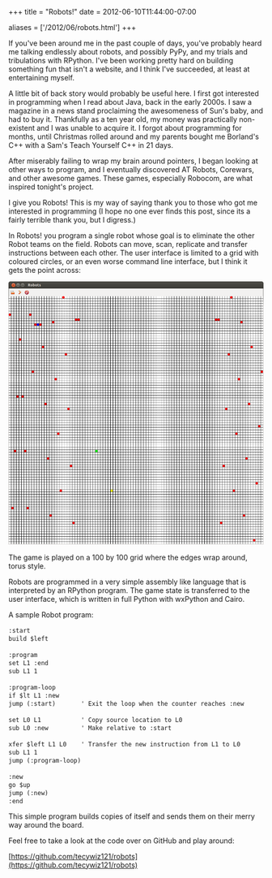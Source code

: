 +++
title = "Robots!"
date = 2012-06-10T11:44:00-07:00

aliases = ['/2012/06/robots.html']
+++

If you've been around me in the past couple of days, you've probably heard me talking endlessly about robots, and possibly PyPy, and my trials and tribulations with RPython.  I've been working pretty hard on building something fun that isn't a website, and I think I've succeeded, at least at entertaining myself.

A little bit of back story would probably be useful here.  I first got interested in programming when I read about Java, back in the early 2000s.  I saw a magazine in a news stand proclaiming the awesomeness of Sun's baby, and had to buy it.  Thankfully as a ten year old, my money was practically non-existent and I was unable to acquire it.  I forgot about programming for months, until Christmas rolled around and my parents bought me Borland's C++ with a Sam's Teach Yourself C++ in 21 days.

After miserably failing to wrap my brain around pointers, I began looking at other ways to program, and I eventually discovered AT Robots, Corewars, and other awesome games.  These games, especially Robocom, are what inspired tonight's project.

I give you Robots!  This is my way of saying thank you to those who got me interested in programming (I hope no one ever finds this post, since its a fairly terrible thank you, but I digress.)

In Robots! you program a single robot whose goal is to eliminate the other Robot teams on the field.  Robots can move, scan, replicate and transfer instructions between each other.  The user interface is limited to a grid with coloured circles, or an even worse command line interface, but I think it gets the point across:

![Robots, a wxPython Application](./gui.png)

The game is played on a 100 by 100 grid where the edges wrap around, torus style.

Robots are programmed in a very simple assembly like language that is interpreted by an RPython program.  The game state is transferred to the user interface, which is written in full Python with wxPython and Cairo.

A sample Robot program:

```
:start
build $left

:program
set L1 :end
sub L1 1

:program-loop
if $lt L1 :new
jump (:start)       ' Exit the loop when the counter reaches :new

set L0 L1           ' Copy source location to L0
sub L0 :new         ' Make relative to :start

xfer $left L1 L0    ' Transfer the new instruction from L1 to L0
sub L1 1
jump (:program-loop)

:new
go $up
jump (:new)
:end
```

This simple program builds copies of itself and sends them on their merry way around the board.

Feel free to take a look at the code over on GitHub and play around:

[https://github.com/tecywiz121/robots](https://github.com/tecywiz121/robots)
